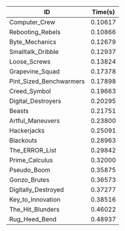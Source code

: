 |ID|Time(s)|
|-|-|
|Computer_Crew|0.10617|
|Rebooting_Rebels|0.10866|
|Byte_Mechanics|0.12679|
|Smalltalk_Dribble|0.12937|
|Loose_Screws|0.13824|
|Grapevine_Squad|0.17378|
|Pint_Sized_Benchwarmers|0.17898|
|Creed_Symbol|0.19663|
|Digital_Destroyers|0.20295|
|Beasts|0.21751|
|Artful_Maneuvers|0.23800|
|Hackerjacks|0.25091|
|Blackouts|0.28963|
|The_ERROR_List|0.29842|
|Prime_Calculus|0.32000|
|Pseudo_Boom|0.35875|
|Gonzo_Brutes|0.36573|
|Digitally_Destroyed|0.37277|
|Key_to_Innovation|0.38516|
|The_Hit_Blunders|0.46022|
|Rug_Heed_Bend|0.48937|
